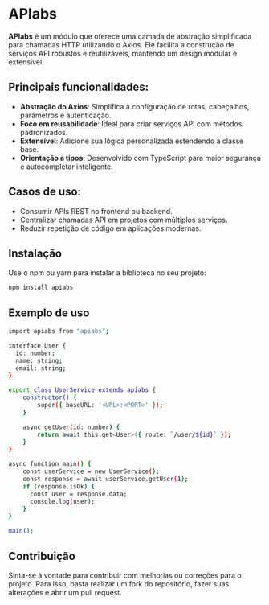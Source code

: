# APIabs

**APIabs** é um módulo que oferece uma camada de abstração simplificada para chamadas HTTP utilizando o Axios. Ele facilita a construção de serviços API robustos e reutilizáveis, mantendo um design modular e extensível.

## Principais funcionalidades:

- **Abstração do Axios**: Simplifica a configuração de rotas, cabeçalhos, parâmetros e autenticação.
- **Foco em reusabilidade**: Ideal para criar serviços API com métodos padronizados.
- **Extensível**: Adicione sua lógica personalizada estendendo a classe base.
- **Orientação a tipos**: Desenvolvido com TypeScript para maior segurança e autocompletar inteligente.

## Casos de uso:

- Consumir APIs REST no frontend ou backend.
- Centralizar chamadas API em projetos com múltiplos serviços.
- Reduzir repetição de código em aplicações modernas.

## Instalação

Use o npm ou yarn para instalar a biblioteca no seu projeto:

```bash
npm install apiabs
```

## Exemplo de uso

```bash
import apiabs from "apiabs";

interface User {
  id: number;
  name: string;
  email: string;
}

export class UserService extends apiabs {
    constructor() {
        super({ baseURL: '<URL>:<PORT>' });
    }

    async getUser(id: number) {
        return await this.get<User>({ route: `/user/${id}` });
    }
}

async function main() {
    const userService = new UserService();
    const response = await userService.getUser(1);
    if (response.isOk) {
      const user = response.data;
      console.log(user);
    }
}

main();
```

## Contribuição

Sinta-se à vontade para contribuir com melhorias ou correções para o projeto. Para isso, basta realizar um fork do repositório, fazer suas alterações e abrir um pull request.
